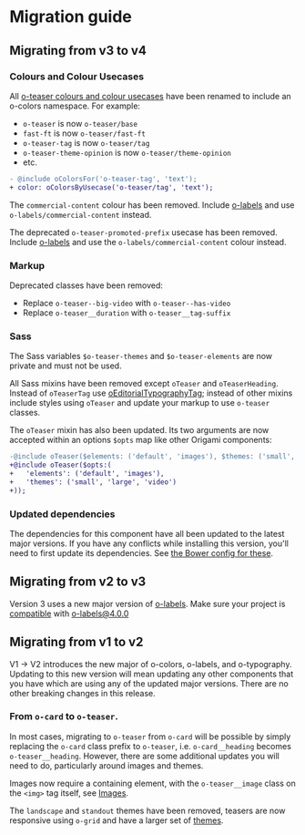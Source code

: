 # Migration guide

## Migrating from v3 to v4

### Colours and Colour Usecases

All [o-teaser colours and colour usecases](https://github.com/Financial-Times/o-teaser/blob/v3.5.9/src/scss/_color-use-cases.scss) have been renamed to include an o-colors namespace. For example:
- `o-teaser` is now `o-teaser/base`
- `fast-ft` is now `o-teaser/fast-ft`
- `o-teaser-tag` is now `o-teaser/tag`
- `o-teaser-theme-opinion` is now `o-teaser/theme-opinion`
- etc.

```diff
- @include oColorsFor('o-teaser-tag', 'text');
+ color: oColorsByUsecase('o-teaser/tag', 'text');
```

The `commercial-content` colour has been removed. Include [o-labels](https://registry.origami.ft.com/components/o-labels) and use `o-labels/commercial-content` instead.

The deprecated `o-teaser-promoted-prefix` usecase has been removed. Include [o-labels](https://registry.origami.ft.com/components/o-labels) and use the `o-labels/commercial-content` colour instead.

### Markup

Deprecated classes have been removed:
- Replace `o-teaser--big-video` with `o-teaser--has-video`
- Replace `o-teaser__duration` with `o-teaser__tag-suffix`

### Sass

The Sass variables `$o-teaser-themes` and `$o-teaser-elements` are now private and must not be used.

All Sass mixins have been removed except `oTeaser` and `oTeaserHeading`. Instead of `oTeaserTag` use [oEditorialTypographyTag](https://github.com/Financial-Times/o-editorial-typography); instead of other mixins include styles using `oTeaser` and update your markup to use `o-teaser` classes.

The `oTeaser` mixin has also been updated. Its two arguments are now accepted within an options `$opts` map like other Origami components:

```diff
-@include oTeaser($elements: ('default', 'images'), $themes: ('small', 'large', 'video'));
+@include oTeaser($opts:(
+	'elements': ('default', 'images'),
+	'themes': ('small', 'large', 'video')
+));
```

### Updated dependencies

The dependencies for this component have all been updated to the latest major versions.
If you have any conflicts while installing this version, you'll need to first update
its dependencies. See [the Bower config for these](./bower.json).

## Migrating from v2 to v3

Version 3 uses a new major version of [o-labels](https://github.com/Financial-Times/o-labels/). Make sure your project is [compatible](https://github.com/Financial-Times/o-labels/blob/master/MIGRATION.md#migrating-from-v3-to-v4) with o-labels@4.0.0

## Migrating from v1 to v2

V1 -> V2 introduces the new major of o-colors, o-labels, and o-typography. Updating to this new version will mean updating any other components that you have which are using any of the updated major versions. There are no other breaking changes in this release.

### From `o-card` to `o-teaser`.

In most cases, migrating to `o-teaser` from `o-card` will be possible by simply replacing the `o-card` class prefix to `o-teaser`, i.e. `o-card__heading` becomes `o-teaser__heading`. However, there are some additional updates you will need to do, particularly around images and themes.

Images now require a containing element, with the `o-teaser__image` class on the `<img>` tag itself, see [Images](#images).

The `landscape` and `standout` themes have been removed, teasers are now responsive using `o-grid` and have a larger set of [themes](#themes).
